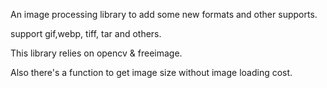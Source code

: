 An image processing library to add some new formats and other supports.

support gif,webp, tiff, tar and others.

This library relies on  opencv & freeimage.

Also there's a function to get image size without image loading cost.
